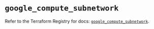 # `google_compute_subnetwork`

Refer to the Terraform Registry for docs: [`google_compute_subnetwork`](https://registry.terraform.io/providers/hashicorp/google-beta/5.16.0/docs/resources/google_compute_subnetwork).
